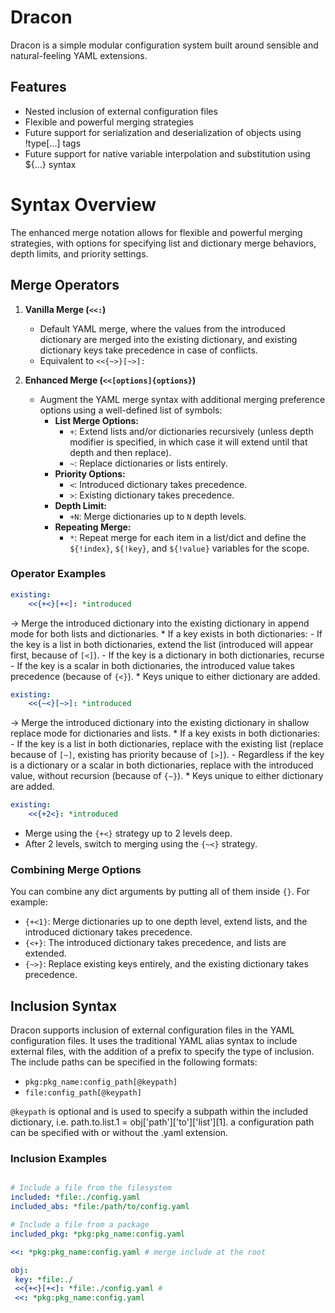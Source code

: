 # Dracon
 
Dracon is a simple modular configuration system built around sensible and natural-feeling YAML extensions.

## Features

- Nested inclusion of external configuration files
- Flexible and powerful merging strategies
- Future support for serialization and deserialization of objects using !type[...] tags
- Future support for native variable interpolation and substitution using ${...} syntax
 
# Syntax Overview

The enhanced merge notation allows for flexible and powerful merging strategies, with options for specifying list and dictionary merge behaviors, depth limits, and priority settings.

## Merge Operators

 1. **Vanilla Merge (`<<:`)**
	 - Default YAML merge, where the values from the introduced dictionary are merged into the existing dictionary, and existing dictionary keys take precedence in case of conflicts.
	 - Equivalent to `<<{~>}[~>]:`

 2. **Enhanced Merge (`<<[options]{options}`)**
	 - Augment the YAML merge syntax with additional merging preference options using a well-defined list of symbols:
		- **List Merge Options:**
		  - `+`: Extend lists and/or dictionaries recursively (unless depth modifier is specified, in which case it will extend until that depth and then replace).
		  - `~`: Replace dictionaries or lists entirely.
		- **Priority Options:**
		  - `<`: Introduced dictionary takes precedence.
		  - `>`: Existing dictionary takes precedence.
		- **Depth Limit:**
		  - `+N`: Merge dictionaries up to `N` depth levels.
		- **Repeating Merge:**
		  - `*`: Repeat merge for each item in a list/dict and define the `${!index}`, `${!key}`, and `${!value}` variables for the scope.

		  
		  
### Operator Examples

```yaml
existing:
	<<{+<}[+<]: *introduced
```
-> Merge the introduced dictionary into the existing dictionary in append mode for both lists and dictionaries.
	* If a key exists in both dictionaries:
		- If the key is a list in both dictionaries, extend the list (introduced will appear first, because of `[<]`).
		- If the key is a dictionary in both dictionaries, recurse 
		- If the key is a scalar in both dictionaries, the introduced value takes precedence (because of `{<}`).
	* Keys unique to either dictionary are added.
	
```yaml
existing:
	<<{~<}[~>]: *introduced
```
-> Merge the introduced dictionary into the existing dictionary in shallow replace mode for dictionaries and lists.
	* If a key exists in both dictionaries:
		- If the key is a list in both dictionaries, replace with the existing list (replace because of `[~]`, existing has priority because of `[>]`).
		- Regardless if the key is a dictionary or a scalar in both dictionaries, replace with the introduced value, without recursion (because of `{~}`).
	* Keys unique to either dictionary are added.

```yaml
existing:
	<<{+2<}: *introduced
```
* Merge using the `{+<}` strategy up to 2 levels deep.
* After 2 levels, switch to merging using the `{~<}` strategy.
		  
		  
### Combining Merge Options

 You can combine any dict arguments by putting all of them inside `{}`. For example:

 - `{+<1}`: Merge dictionaries up to one depth level, extend lists, and the introduced dictionary takes precedence.
 - `{<+}`: The introduced dictionary takes precedence, and lists are extended.
 - `{~>}`: Replace existing keys entirely, and the existing dictionary takes precedence.

## Inclusion Syntax

Dracon supports inclusion of external configuration files in the YAML configuration files. 
It uses the traditional YAML alias syntax to include external files, with the addition of a prefix to specify the type of inclusion.
The include paths can be specified in the following formats:

- `pkg:pkg_name:config_path[@keypath]`
- `file:config_path[@keypath]`
 
`@keypath` is optional and is used to specify a subpath within the included dictionary, i.e. path.to.list.1 = obj['path']['to']['list'][1].
a configuration path can be specified with or without the .yaml extension.

### Inclusion Examples

```yaml

# Include a file from the filesystem
included: *file:./config.yaml
included_abs: *file:/path/to/config.yaml

# Include a file from a package
included_pkg: *pkg:pkg_name:config.yaml

<<: *pkg:pkg_name:config.yaml # merge include at the root

obj:
 key: *file:./
 <<{+<}[+<]: *file:./config.yaml # 
 <<: *pkg:pkg_name:config.yaml

```

